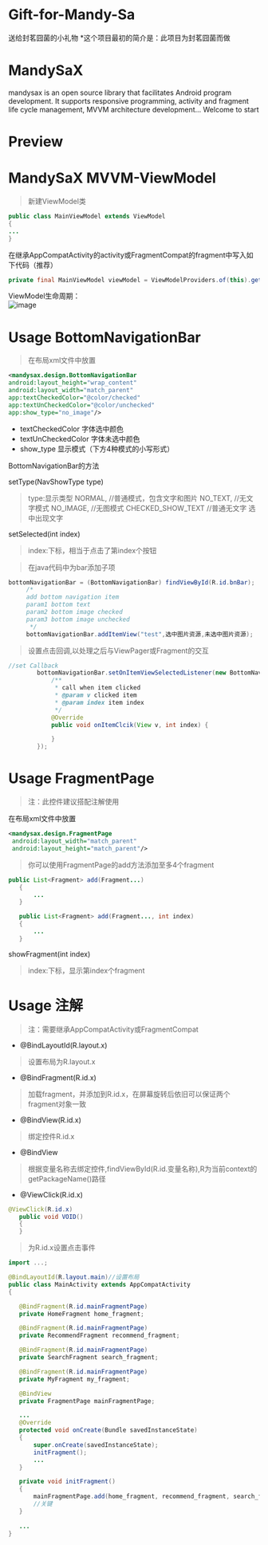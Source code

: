 # Gift-for-Mandy-Sa
送给封茗囧菌的小礼物
*这个项目最初的简介是：此项目为封茗囧菌而做

# MandySaX
mandysax is an open source library that facilitates Android program development. It supports responsive programming, activity and fragment life cycle management, MVVM architecture development... Welcome to start

# Preview

# MandySaX MVVM-ViewModel

>新建ViewModel类
```java
public class MainViewModel extends ViewModel
{
... 
}
```

在继承AppCompatActivity的activity或FragmentCompat的fragment中写入如下代码（推荐）
```java
private final MainViewModel viewModel = ViewModelProviders.of(this).get(MainViewModel.class);
```

ViewModel生命周期：<br/>
![image](https://upload-images.jianshu.io/upload_images/2226848-731acbf01fa30c06.png?imageMogr2/auto-orient/strip%7CimageView2/2/w/522)

# Usage BottomNavigationBar
   > 在布局xml文件中放置
   ```xml
   <mandysax.design.BottomNavigationBar
   android:layout_height="wrap_content"
   android:layout_width="match_parent"
   app:textCheckedColor="@color/checked"
   app:textUnCheckedColor="@color/unchecked"
   app:show_type="no_image"/>
   ```
   
   * textCheckedColor 字体选中颜色
   * textUnCheckedColor 字体未选中颜色
   * show_type 显示模式（下方4种模式的小写形式）
   
   BottomNavigationBar的方法
   
   setType(NavShowType type)
   >type:显示类型
   >NORMAL, //普通模式，包含文字和图片
   >NO_TEXT, //无文字模式
   >NO_IMAGE, //无图模式
   >CHECKED_SHOW_TEXT //普通无文字 选中出现文字
	
   setSelected(int index)
   >index:下标，相当于点击了第index个按钮
   
   > 在java代码中为bar添加子项
   
   ```java
bottomNavigationBar = (BottomNavigationBar) findViewById(R.id.bnBar);
        /*
        add bottom navigation item
        param1 bottom text
        param2 bottom image checked
        param3 bottom image unchecked
         */
        bottomNavigationBar.addItemView("test",选中图片资源,未选中图片资源);
```

> 设置点击回调,以处理之后与ViewPager或Fragment的交互

```java
//set Callback
        bottomNavigationBar.setOnItemViewSelectedListener(new BottomNavigationBar.OnItemViewSelectedListener() {
            /**
             * call when item clicked
             * @param v clicked item
             * @param index item index
             */
            @Override
            public void onItemClcik(View v, int index) {

            }
        });
```

# Usage FragmentPage
>注：此控件建议搭配注解使用

在布局xml文件中放置
```xml
<mandysax.design.FragmentPage
 android:layout_width="match_parent"
 android:layout_height="match_parent"/>
 ```
 
 > 你可以使用FragmentPage的add方法添加至多4个fragment
 ```java
 public List<Fragment> add(Fragment...)
	{
		...
	}

	public List<Fragment> add(Fragment..., int index)
	{
		...
	}

 ```
 showFragment(int index)
 >index:下标，显示第index个fragment
 
 # Usage 注解
 
 >注：需要继承AppCompatActivity或FragmentCompat
 
 * @BindLayoutId(R.layout.x)
 >设置布局为R.layout.x
 * @BindFragment(R.id.x)
 >加载fragment，并添加到R.id.x，在屏幕旋转后依旧可以保证两个fragment对象一致
 * @BindView(R.id.x)
 >绑定控件R.id.x
 * @BindView
 >根据变量名称去绑定控件,findViewById(R.id.变量名称),R为当前context的getPackageName()路径
 * @ViewClick(R.id.x)
 ```java
 @ViewClick(R.id.x)
	public void VOID()
	{
	}
```
>为R.id.x设置点击事件
	
	
 ```java
 import ...;

@BindLayoutId(R.layout.main)//设置布局
public class MainActivity extends AppCompatActivity
{

	@BindFragment(R.id.mainFragmentPage)
	private HomeFragment home_fragment;

	@BindFragment(R.id.mainFragmentPage)
	private RecommendFragment recommend_fragment;

	@BindFragment(R.id.mainFragmentPage)
	private SearchFragment search_fragment;

	@BindFragment(R.id.mainFragmentPage)
	private MyFragment my_fragment;

	@BindView
	private FragmentPage mainFragmentPage;

    ...
	@Override
	protected void onCreate(Bundle savedInstanceState)
	{
		super.onCreate(savedInstanceState);
		initFragment();
		...
	}

	private void initFragment()
	{
		mainFragmentPage.add(home_fragment, recommend_fragment, search_fragment, my_fragment, viewModel.index);
		//关键
	}
	
	...
}
```
